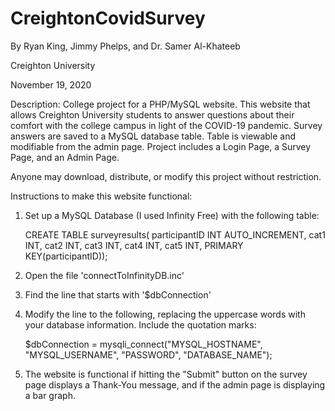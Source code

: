 # CreightonCovidSurvey

By Ryan King, Jimmy Phelps, and Dr. Samer Al-Khateeb

Creighton University

November 19, 2020

Description: College project for a PHP/MySQL website.
This website that allows Creighton University students to answer questions about their comfort with the college campus in light of the COVID-19 pandemic. 
Survey answers are saved to a MySQL database table. Table is viewable and modifiable from the admin page. 
Project includes a Login Page, a Survey Page, and an Admin Page. 

Anyone may download, distribute, or modify this project without restriction. 

Instructions to make this website functional:
1. Set up a MySQL Database (I used Infinity Free) with the following table:
	
	CREATE TABLE surveyresults(
	participantID INT AUTO_INCREMENT,
	cat1 INT,
	cat2 INT,
	cat3 INT,
	cat4 INT,
	cat5 INT,
	PRIMARY KEY(participantID));
	
2. Open the file 'connectToInfinityDB.inc'
3. Find the line that starts with '$dbConnection' 
4. Modify the line to the following, replacing the uppercase words with your database information. Include the quotation marks:

	$dbConnection = mysqli_connect("MYSQL_HOSTNAME", "MYSQL_USERNAME", "PASSWORD", "DATABASE_NAME");
	
5. The website is functional if hitting the "Submit" button on the survey page displays a Thank-You message, and if the admin page is displaying a bar graph. 
